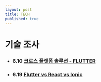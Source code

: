```yaml
---
layout: post
title: TECH
published: true
---
```


# 기술 조사

* ### 6.10 [크로스 플랫폼 솔루션 - **FLUTTER**](http://ykss.github.io/flutter)
* ### 6.19 [Flutter vs React vs Ionic](http://ykss.github.io/flutter_vs_react)
